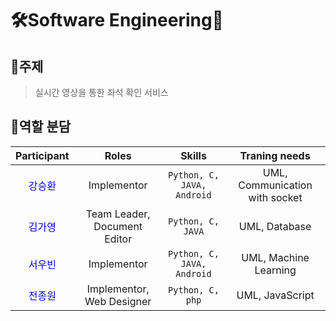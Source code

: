 # 🛠️Software Engineering🧰

## 📖주제
> 실시간 영상을 통한 좌석 확인 서비스
## 🤝역할 분담
| Participant | Roles | Skills | Traning needs |
|:---:|:---:|:---:|:---:|
|<span style="color:blue">강승환</span>| Implementor | `Python, C, JAVA, Android` | UML, Communication with socket |
|<span style="color:blue">김가영</span>| Team Leader, Document Editor | `Python, C, JAVA` | UML, Database |
|<span style="color:blue">서우빈</span>| Implementor | `Python, C, JAVA, Android` | UML, Machine Learning |
|<span style="color:blue">전종원</span>| Implementor, Web Designer | `Python, C, php` | UML, JavaScript |
